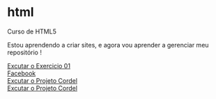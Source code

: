 # html
 Curso de HTML5

Estou aprendendo a criar sites, e agora vou aprender a gerenciar meu repositório !

<a href="https://nicolaspitaa.github.io/html/ex-009">Excutar o Exercicio 01</a> <br>
<a href="https://www.facebook.com/nicolas.pitaaa?locale=pt_BR" target="_blank">Facebook</a> 
<br>
<a href="https://nicolaspitaa.github.io/html/projeto-cordel/index.html">Excutar o Projeto Cordel</a>
<br>
<a href="https://nicolaspitaa.github.io/html/ex-023/tabela002.html">Excutar o Projeto Cordel</a>
